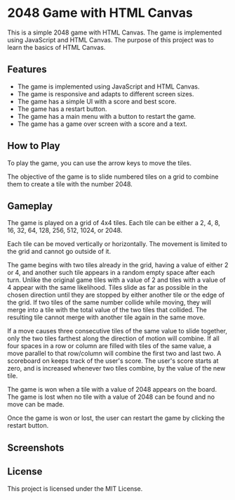 # 2048 Game with HTML Canvas

This is a simple 2048 game with HTML Canvas. The game is implemented using JavaScript and HTML Canvas. The purpose of this project was to learn the basics of HTML Canvas.

## Features

- The game is implemented using JavaScript and HTML Canvas.
- The game is responsive and adapts to different screen sizes.
- The game has a simple UI with a score and best score.
- The game has a restart button.
- The game has a main menu with a button to restart the game.
- The game has a game over screen with a score and a text.

## How to Play

To play the game, you can use the arrow keys to move the tiles.

The objective of the game is to slide numbered tiles on a grid to combine them to create a tile with the number 2048.

## Gameplay

The game is played on a grid of 4x4 tiles. Each tile can be either a 2, 4, 8, 16, 32, 64, 128, 256, 512, 1024, or 2048.

Each tile can be moved vertically or horizontally. The movement is limited to the grid and cannot go outside of it.

The game begins with two tiles already in the grid, having a value of either 2 or 4, and another such tile appears in a random empty space after each turn. Unlike the original game tiles with a value of 2 and tiles with a value of 4 appear with the same likelihood. Tiles slide as far as possible in the chosen direction until they are stopped by either another tile or the edge of the grid. If two tiles of the same number collide while moving, they will merge into a tile with the total value of the two tiles that collided. The resulting tile cannot merge with another tile again in the same move.

If a move causes three consecutive tiles of the same value to slide together, only the two tiles farthest along the direction of motion will combine. If all four spaces in a row or column are filled with tiles of the same value, a move parallel to that row/column will combine the first two and last two. A scoreboard on keeps track of the user's score. The user's score starts at zero, and is increased whenever two tiles combine, by the value of the new tile.

The game is won when a tile with a value of 2048 appears on the board. The game is lost when no tile with a value of 2048 can be found and no move can be made.

Once the game is won or lost, the user can restart the game by clicking the restart button.

## Screenshots

## License

This project is licensed under the MIT License.
